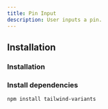 ```yaml
---
title: Pin Input
description: User inputs a pin.
---
```


## Installation

<ComponentPreview name="PinInput" />

### Installation

<Steps>

### Install dependencies

```bash
npm install tailwind-variants
```

</Steps>
